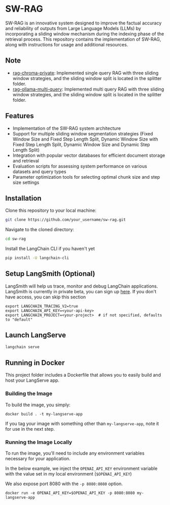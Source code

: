 # SW-RAG

SW-RAG is an innovative system designed to improve the factual accuracy and reliability of outputs from Large Language Models (LLMs) by incorporating a sliding window mechanism during the indexing phase of the retrieval process. This repository contains the implementation of SW-RAG, along with instructions for usage and additional resources.

## Note
- [rag-chroma-private](packages%2Frag-chroma-private): Implemented single query RAG with three sliding window strategies, and the sliding window split is located in the splitter folder.
- [rag-ollama-multi-query](packages%2Frag-ollama-multi-query): Implemented multi query RAG with three sliding window strategies, and the sliding window split is located in the splitter folder.

## Features
- Implementation of the SW-RAG system architecture
- Support for multiple sliding window segmentation strategies (Fixed Window Size and Fixed Step Length Split, Dynamic Window Size with Fixed Step Length Split, Dynamic Window Size and Dynamic Step Length Split)
- Integration with popular vector databases for efficient document storage and retrieval
- Evaluation scripts for assessing system performance on various datasets and query types
- Parameter optimization tools for selecting optimal chunk size and step size settings

## Installation

Clone this repository to your local machine:

```bash
git clone https://github.com/your_username/sw-rag.git
```

Navigate to the cloned directory:
```bash
cd sw-rag
```

Install the LangChain CLI if you haven't yet

```bash
pip install -U langchain-cli
```

## Setup LangSmith (Optional)
LangSmith will help us trace, monitor and debug LangChain applications. 
LangSmith is currently in private beta, you can sign up [here](https://smith.langchain.com/). 
If you don't have access, you can skip this section


```shell
export LANGCHAIN_TRACING_V2=true
export LANGCHAIN_API_KEY=<your-api-key>
export LANGCHAIN_PROJECT=<your-project>  # if not specified, defaults to "default"
```

## Launch LangServe

```bash
langchain serve
```

## Running in Docker

This project folder includes a Dockerfile that allows you to easily build and host your LangServe app.

### Building the Image

To build the image, you simply:

```shell
docker build . -t my-langserve-app
```

If you tag your image with something other than `my-langserve-app`,
note it for use in the next step.

### Running the Image Locally

To run the image, you'll need to include any environment variables
necessary for your application.

In the below example, we inject the `OPENAI_API_KEY` environment
variable with the value set in my local environment
(`$OPENAI_API_KEY`)

We also expose port 8080 with the `-p 8080:8080` option.

```shell
docker run -e OPENAI_API_KEY=$OPENAI_API_KEY -p 8080:8080 my-langserve-app
```
